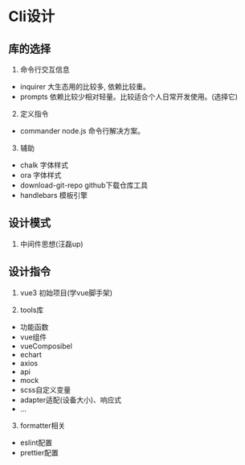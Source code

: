 # Cli设计

## 库的选择

1. 命令行交互信息
  - inquirer 大生态用的比较多, 依赖比较重。
  - prompts 依赖比较少相对轻量。比较适合个人日常开发使用。(选择它)

2. 定义指令
  - commander node.js 命令行解决方案。

3. 辅助
  - chalk 字体样式
  - ora 字体样式
  - download-git-repo github下载仓库工具
  - handlebars 模板引擎

## 设计模式

1. 中间件思想(汪磊up)

## 设计指令

1. vue3 初始项目(学vue脚手架)

2. tools库
  - 功能函数
  - vue组件
  - vueComposibel
  - echart
  - axios
  - api
  - mock
  - scss自定义变量
  - adapter适配(设备大小)、响应式
  - ...

3. formatter相关
 - eslint配置
 - prettier配置
